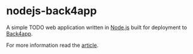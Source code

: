 # nodejs-back4app

A simple TODO web application written in [Node.js](https://nodejs.org/en/) built for deployment to [Back4app](https://www.back4app.com/).

For more information read the [article](https://blog.back4app.com/how-to-deploy-node-js-application/).
